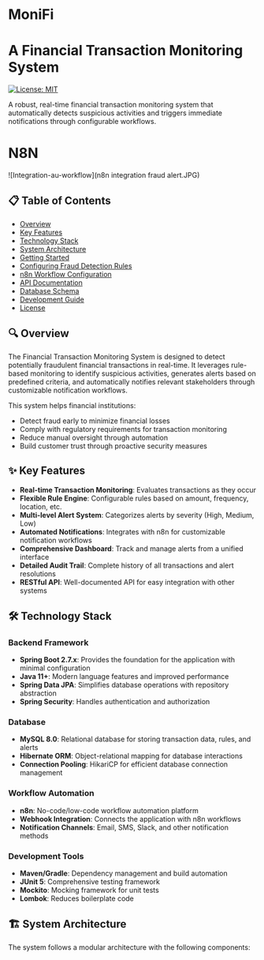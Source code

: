 # MoniFi
# A Financial Transaction Monitoring System

[![License: MIT](https://img.shields.io/badge/License-MIT-blue.svg)](https://opensource.org/licenses/MIT)

A robust, real-time financial transaction monitoring system that automatically detects suspicious activities and triggers immediate notifications through configurable workflows.
# N8N
![Integration-au-workflow](n8n integration fraud alert.JPG)
## 📋 Table of Contents

- [Overview](#overview)
- [Key Features](#key-features)
- [Technology Stack](#technology-stack)
- [System Architecture](#system-architecture)
- [Getting Started](#getting-started)
- [Configuring Fraud Detection Rules](#configuring-fraud-detection-rules)
- [n8n Workflow Configuration](#n8n-workflow-configuration)
- [API Documentation](#api-documentation)
- [Database Schema](#database-schema)
- [Development Guide](#development-guide)
- [License](#license)

## 🔍 Overview

The Financial Transaction Monitoring System is designed to detect potentially fraudulent financial transactions in real-time. It leverages rule-based monitoring to identify suspicious activities, generates alerts based on predefined criteria, and automatically notifies relevant stakeholders through customizable notification workflows.

This system helps financial institutions:
- Detect fraud early to minimize financial losses
- Comply with regulatory requirements for transaction monitoring
- Reduce manual oversight through automation
- Build customer trust through proactive security measures

## ✨ Key Features

- **Real-time Transaction Monitoring**: Evaluates transactions as they occur
- **Flexible Rule Engine**: Configurable rules based on amount, frequency, location, etc.
- **Multi-level Alert System**: Categorizes alerts by severity (High, Medium, Low)
- **Automated Notifications**: Integrates with n8n for customizable notification workflows
- **Comprehensive Dashboard**: Track and manage alerts from a unified interface
- **Detailed Audit Trail**: Complete history of all transactions and alert resolutions
- **RESTful API**: Well-documented API for easy integration with other systems

## 🛠️ Technology Stack

### Backend Framework
- **Spring Boot 2.7.x**: Provides the foundation for the application with minimal configuration
- **Java 11+**: Modern language features and improved performance
- **Spring Data JPA**: Simplifies database operations with repository abstraction
- **Spring Security**: Handles authentication and authorization

### Database
- **MySQL 8.0**: Relational database for storing transaction data, rules, and alerts
- **Hibernate ORM**: Object-relational mapping for database interactions
- **Connection Pooling**: HikariCP for efficient database connection management

### Workflow Automation
- **n8n**: No-code/low-code workflow automation platform
- **Webhook Integration**: Connects the application with n8n workflows
- **Notification Channels**: Email, SMS, Slack, and other notification methods

### Development Tools
- **Maven/Gradle**: Dependency management and build automation
- **JUnit 5**: Comprehensive testing framework
- **Mockito**: Mocking framework for unit tests
- **Lombok**: Reduces boilerplate code

## 🏗️ System Architecture

The system follows a modular architecture with the following components:
